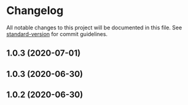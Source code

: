 # Changelog

All notable changes to this project will be documented in this file. See [standard-version](https://github.com/conventional-changelog/standard-version) for commit guidelines.

## 1.0.3 (2020-07-01)



## 1.0.3 (2020-06-30)



## 1.0.2 (2020-06-30)




